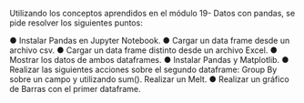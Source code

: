 Utilizando los conceptos aprendidos en el módulo 19- Datos con pandas, se pide resolver los siguientes puntos:

● Instalar Pandas en Jupyter Notebook.
● Cargar un data frame desde un archivo csv.
● Cargar un data frame distinto desde un archivo Excel.
● Mostrar los datos de ambos dataframes.
● Instalar Pandas y Matplotlib.
● Realizar las siguientes acciones sobre el segundo dataframe:
  Group By sobre un campo y utilizando sum().
  Realizar un Melt.
● Realizar un gráfico de Barras con el primer dataframe.
